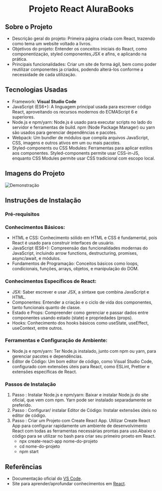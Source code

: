 <h1 align="center">Projeto React AluraBooks</h1> 

## Sobre o Projeto
- Descrição geral do projeto: Primeira página criada com React, trazendo como tema um website voltado a livros.
- Objetivos do projeto: Entender os conceitos iniciais do React, como componentizaçäo, styled componentes,JSX e afins, e aplicando na prática.
- Principais funcionalidades: Criar um site de forma ágil, bem como poder reutilizar componentes ja criados, podendo alterá-los conforme a necessidade de cada utilizaçäo.

## Tecnologias Usadas
- Framework: **Visual Studio Code**
- JavaScript (ES6+): A linguagem principal usada para escrever código React, aproveitando os recursos modernos do ECMAScript 6 e superiores.
- Node.js e npm/yarn: Node.js é usado para executar scripts no lado do servidor e ferramentas de build. npm (Node Package Manager) ou yarn são usados para gerenciar dependências e pacotes.
- Webpack: Um bundler de módulos que compila arquivos JavaScript, CSS, imagens e outros ativos em um ou mais pacotes.
- Styled-components ou CSS Modules: Ferramentas para aplicar estilos aos componentes. Styled-components permite usar CSS-in-JS, enquanto CSS Modules permite usar CSS tradicional com escopo local.

## Imagens do Projeto
![Demonstraçäo](https://github.com/LucasCordeiro-dev/ProjetoReactAluraBooks/blob/main/src/React%20App.gif)


## Instruções de Instalação
### Pré-requisitos
### Conhecimentos Básicos:
- HTML e CSS: Conhecimento sólido em HTML e CSS é fundamental, pois React é usado para construir interfaces de usuário.
- JavaScript (ES6+): Compreensão das funcionalidades modernas do JavaScript, incluindo arrow functions, destructuring, promises, async/await, e módulos.
- Fundamentos de Programação: Conceitos básicos como loops, condicionais, funções, arrays, objetos, e manipulação do DOM.
### Conhecimentos Específicos de React:
- JSX: Saber escrever e usar JSX, a sintaxe que combina JavaScript e HTML.
- Componentes: Entender a criação e o ciclo de vida dos componentes, tanto funcionais quanto de classe.
- Estado e Props: Compreender como gerenciar e passar dados entre componentes usando estado (state) e propriedades (props).
- Hooks: Conhecimento dos hooks básicos como useState, useEffect, useContext, entre outros.
### Ferramentas e Configuração de Ambiente:
- Node.js e npm/yarn: Ter Node.js instalado, junto com npm ou yarn, para gerenciar pacotes e dependências.
- Editor de Código: Um bom editor de código, como Visual Studio Code, configurado com extensões úteis para React, como ESLint, Prettier e extensões específicas de React.

### Passos de Instalação
1. Passo : Instalar Node.js e npm/yarn: Baixar e instalar Node.js do site oficial, que vem com npm. Yarn pode ser instalado separadamente se preferido.
2. Passo : Configurar/ instalar Editor de Código: Instalar extensões úteis no editor de código.
3. Passo : Criar um Projeto com Create React App. Utilizar Create React App para configurar rapidamente um ambiente de desenvolvimento React com todas as ferramentas necessárias prontas para uso.Abaixo o código para se utilizar no bash para criar seu primeiro proeto em React.
   - npx create-react-app nome-do-projeto
   - cd nome-do-projeto
   - npm start
     
## Referências
- Documentaçäo oficial do [VS Code](https://code.visualstudio.com/learn).
- Site para aprender/aprofundar conhecimentos em [React](https://pt-br.react.dev/).
